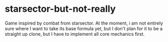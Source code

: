 # starsector-but-not-really
Game inspired by combat from starsector. At the moment, i am not entirely sure where I want to take its base formula yet, but I don't plan 
for it to be a straight up clone, but I have to implement all core mechanics first.
